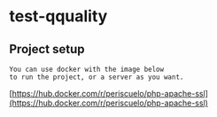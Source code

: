 # test-qquality

## Project setup
```
You can use docker with the image below
to run the project, or a server as you want.
```

[https://hub.docker.com/r/periscuelo/php-apache-ssl](https://hub.docker.com/r/periscuelo/php-apache-ssl)
